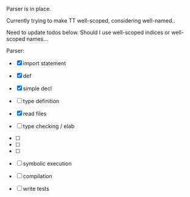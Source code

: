 
Parser is in place. 

Currently trying to make TT well-scoped, considering well-named..

Need to update todos below.
Should I use well-scoped indices or well-scoped names...

Parser:
- [x] import statement
- [x] def
- [x] simple decl
- [ ] type definition
- [x] read files

- [ ] type checking / elab
- [ ] 
- [ ] 
- [ ] 
- [ ] symbolic execution
- [ ] compilation

- [ ] write tests
